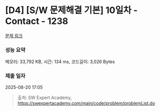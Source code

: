 # [D4] [S/W 문제해결 기본] 10일차 - Contact - 1238 

[문제 링크](https://swexpertacademy.com/main/code/problem/problemDetail.do?contestProbId=AV15B1cKAKwCFAYD) 

### 성능 요약

메모리: 33,792 KB, 시간: 134 ms, 코드길이: 3,026 Bytes

### 제출 일자

2025-08-20 17:05



> 출처: SW Expert Academy, https://swexpertacademy.com/main/code/problem/problemList.do